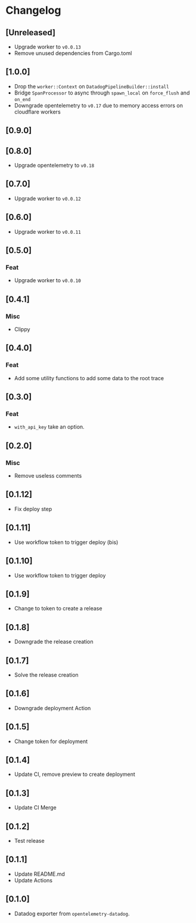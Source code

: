 # Changelog

## [Unreleased]

-   Upgrade worker to `v0.0.13`
-   Remove unused dependencies from Cargo.toml

## [1.0.0]

-   Drop the `worker::Context` on `DatadogPipelineBuilder::install`
-   Bridge `SpanProcessor` to async through `spawn_local` on `force_flush` and `on_end`
-   Downgrade opentelemetry to `v0.17` due to memory access errors on cloudflare workers

## [0.9.0]

## [0.8.0]

-   Upgrade opentelemetry to `v0.18`

## [0.7.0]

-   Upgrade worker to `v0.0.12`

## [0.6.0]

-   Upgrade worker to `v0.0.11`

## [0.5.0]

### Feat

-   Upgrade worker to `v0.0.10`

## [0.4.1]

### Misc

-   Clippy

## [0.4.0]

### Feat

-   Add some utility functions to add some data to the root trace

## [0.3.0]

### Feat

-   `with_api_key` take an option.

## [0.2.0]

### Misc

-   Remove useless comments

## [0.1.12]

-   Fix deploy step

## [0.1.11]

-   Use workflow token to trigger deploy (bis)

## [0.1.10]

-   Use workflow token to trigger deploy

## [0.1.9]

-   Change to token to create a release

## [0.1.8]

-   Downgrade the release creation

## [0.1.7]

-   Solve the release creation

## [0.1.6]

-   Downgrade deployment Action

## [0.1.5]

-   Change token for deployment

## [0.1.4]

-   Update CI, remove preview to create deployment

## [0.1.3]

-   Update CI Merge

## [0.1.2]

-   Test release

## [0.1.1]

-   Update README.md
-   Update Actions

## [0.1.0]

-   Datadog exporter from `opentelemetry-datadog`.
